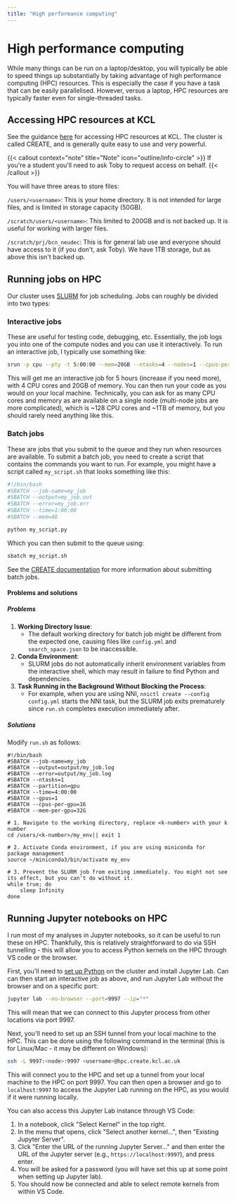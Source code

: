 ```yaml
---
title: "High performance computing"
---
```

# High performance computing

While many things can be run on a laptop/desktop, you will typically be able to speed things up substantially by taking advantage of high performance computing (HPC) resources. This is especially the case if you have a task that can be easily parallelised. However, versus a laptop, HPC resources are typically faster even for single-threaded tasks.

## Accessing HPC resources at KCL

See the guidance [here](https://docs.er.kcl.ac.uk/CREATE/requesting_access/) for accessing HPC resources at KCL. The cluster is called CREATE, and is generally quite easy to use and very powerful.

{{< callout context="note" title="Note" icon="outline/info-circle" >}}
If you're a student you'll need to ask Toby to request access on behalf.
{{< /callout >}}

You will have three areas to store files:

`/users/<username>`: This is your home directory. It is not intended for large files, and is limited in storage capacity (50GB).

`/scratch/users/<username>`: This limited to 200GB and is not backed up. It is useful for working with larger files.

`/scratch/prj/bcn_neudec`: This is for general lab use and everyone should have access to it (if you don't, ask Toby). We have 1TB storage, but as above this isn't backed up.

## Running jobs on HPC

Our cluster uses [SLURM](https://slurm.schedmd.com/quickstart.html) for job scheduling. Jobs can roughly be divided into two types:

### Interactive jobs

These are useful for testing code, debugging, etc. Essentially, the job logs you into one of the compute nodes and you can use it interactively. To run an interactive job, I typically use something like:

```bash
srun -p cpu --pty -t 5:00:00 --mem=20GB --ntasks=4 --nodes=1 --cpus-per-task=1 /bin/bash
```

This will get me an interactive job for 5 hours (increase if you need more), with 4 CPU cores and 20GB of memory. You can then run your code as you would on your local machine. Technically, you can ask for as many CPU cores and memory as are available on a single node (multi-node jobs are more complicated), which is ~128 CPU cores and ~1TB of memory, but you should rarely need anything like this.

### Batch jobs

These are jobs that you submit to the queue and they run when resources are available. To submit a batch job, you need to create a script that contains the commands you want to run. For example, you might have a script called `my_script.sh` that looks something like this:

```bash
#!/bin/bash
#SBATCH --job-name=my_job
#SBATCH --output=my_job.out
#SBATCH --error=my_job.err
#SBATCH --time=1:00:00
#SBATCH --mem=4G

python my_script.py
```

Which you can then submit to the queue using:

```bash
sbatch my_script.sh
```

See the [CREATE documentation](https://docs.er.kcl.ac.uk/CREATE/running_jobs/) for more information about submitting batch jobs.

#### Problems and solutions

##### Problems

1. **Working Directory Issue**:
   * The default working directory for batch job might be different from the expected one, causing files like `config.yml` and `search_space.json` to be inaccessible.
2. **Conda Environment**:
   * SLURM jobs do not automatically inherit environment variables from the interactive shell, which may result in failure to find Python and dependencies.
3. **Task Running in the Background Without Blocking the Process**:
   * For example, when you are using NNI, `nnictl create --config config.yml` starts the NNI task, but the SLURM job exits prematurely since `run.sh` completes execution immediately after.

##### **Solutions**

Modify `run.sh` as follows:

```shell
#!/bin/bash
#SBATCH --job-name=my_job
#SBATCH --output=output/my_job.log
#SBATCH --error=output/my_job.log
#SBATCH --ntasks=1
#SBATCH --partition=gpu
#SBATCH --time=4:00:00
#SBATCH --gpus=1
#SBATCH --cpus-per-gpu=16
#SBATCH --mem-per-gpu=32G

# 1. Navigate to the working directory, replace <k-number> with your k number
cd /users/<k-number>/my_env|| exit 1

# 2. Activate Conda environment, if you are using miniconda for package management
source ~/miniconda3/bin/activate my_env

# 3. Prevent the SLURM job from exiting immediately. You might not see its effect, but you can't do without it.
while true; do
    sleep Infinity
done
```

## Running Jupyter notebooks on HPC

I run most of my analyses in Jupyter notebooks, so it can be useful to run these on HPC. Thankfully, this is relatively straightforward to do via SSH tunnelling - this will allow you to access Python kernels on the HPC through VS code or the browser.

First, you'll need to [set up Python](../general_coding/installing_python/) on the cluster and install Jupyter Lab. Can can then start an interactive job as above, and run Jupyter Lab without the browser and on a specific port:

```bash
jupyter lab --no-browser --port=9997 --ip="*"
```

This will mean that we can connect to this Jupyter process from other locations via port 9997.

Next, you'll need to set up an SSH tunnel from your local machine to the HPC. This can be done using the following command in the terminal (this is for Linux/Mac - it may be different on Windows):

```bash
ssh -L 9997:<node>:9997 <username>@hpc.create.kcl.ac.uk
```

This will connect you to the HPC and set up a tunnel from your local machine to the HPC on port 9997. You can then open a browser and go to `localhost:9997` to access the Jupyter Lab running on the HPC, as you would if it were running locally.

You can also access this Jupyter Lab instance through VS Code:

1. In a notebook, click "Select Kernel" in the top right.
2. In the menu that opens, click "Select another kernel...", then "Existing Jupyter Server".
3. Clck "Enter the URL of the running Jupyter Server..." and then enter the URL of the Jupyter server (e.g., `https://localhost:9997`), and press enter.
4. You will be asked for a password (you will have set this up at some point when setting up Jupyter lab).
5. You should now be connected and able to select remote kernels from within VS Code.
